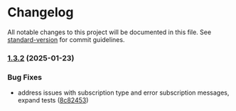 # Changelog

All notable changes to this project will be documented in this file. See [standard-version](https://github.com/conventional-changelog/standard-version) for commit guidelines.

### [1.3.2](https://github.com/openfeed-org/sdk-js/compare/1.3.1...1.3.2) (2025-01-23)


### Bug Fixes

* address issues with subscription type and error subscription messages, expand tests ([8c82453](https://github.com/openfeed-org/sdk-js/commit/8c82453f18435418b30d1f5c37a6106bb1e50a65))
